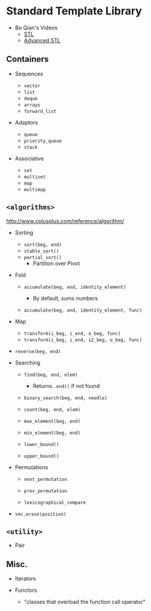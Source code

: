 
# Standard Template Library

* Bo Qian's Videos
    - [STL](https://www.youtube.com/watch?v=Vc1RyqWFbiA&list=PL5jc9xFGsL8G3y3ywuFSvOuNm3GjBwdkb)
    - [Advanced STL](https://www.youtube.com/watch?v=c_SucEr4iPw&list=PL5jc9xFGsL8E_BJAbOw_DH6nWDxKtzBPA)

## Containers

* Sequences
    - `vector`
    - `list`
    - `deque`
    - `arrays`
    - `forward_list`

* Adaptors
    - `queue`
    - `priority_queue`
    - `stack`

* Associative
    - `set`
    - `multiset`
    - `map`
    - `multimap`


## `<algorithms>`

http://www.cplusplus.com/reference/algorithm/

* Sorting
    - `sort(beg, end)`
    - `stable_sort()`
    - `partial_sort()`
        + Partition over Pivot

* Fold
    - `accumulate(beg, end, identity_element)`
        + By default, sums numbers

    - `accumulate(beg, end, identity_element, func)`

* Map
    - `transform(i_beg, i_end, o_beg, func)`
    - `transform(i_beg, i_end, i2_beg, o_beg, func)`

* `reverse(beg, end)`

* Searching

    - `find(beg, end, elem)`
        + Returns `.end()` if not found

    - `binary_search(beg, end, needle)`

    - `count(beg, end, elem)`

    - `max_element(beg, end)`
    - `min_element(beg, end)`

    - `lower_bound()`
    - `upper_bound()`

* Permutations
    - `next_permutation`
    - `prev_permutation`

    - `lexicographical_compare`

* `vec.erase(position)`

<!-- * `vec.erase( unique(vec.begin, vec.end), vec.end() );` -->


## `<utility>`

* Pair

## Misc.

* Iterators

* Functors
    - "classes that overload the function call operator"
